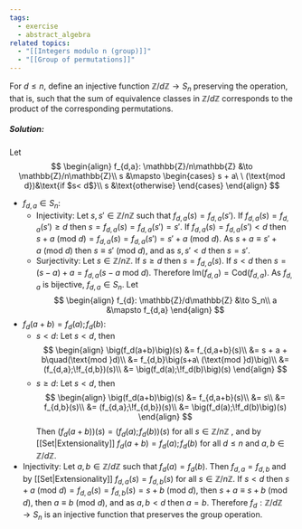 ```yaml
---
tags:
  - exercise
  - abstract_algebra
related topics:
  - "[[Integers modulo n (group)]]"
  - "[[Group of permutations]]"
---
```

For $d \leq n$, define an injective function $\mathbb{Z}/d\mathbb{Z} \to S_n$ preserving the operation, that is, such that the sum of equivalence classes in $\mathbb{Z}/d\mathbb{Z}$ corresponds to the product of the corresponding permutations.
##### Solution:
Let$$
\begin{align}
	f_{d,a}: \mathbb{Z}/n\mathbb{Z} &\to \mathbb{Z}/n\mathbb{Z}\\
	s &\mapsto
	\begin{cases}
		s + a\ \ (\text{mod d})&\text{if $s< d$}\\
		s &\text{otherwise}
	\end{cases}
\end{align}
$$
- $f_{d,a}\in S_n$:
	- Injectivity:
		Let $s,s'\in\mathbb{Z}/n\mathbb{Z}$ such that $f_{d,a}(s)=f_{d,a}(s')$. If $f_{d,a}(s)=f_{d,a}(s')\geq d$ then $s=f_{d,a}(s)=f_{d,a}(s')=s'$. If $f_{d,a}(s)=f_{d,a}(s')< d$ then $s+a\ (\text{mod }d) = f_{d,a}(s)=f_{d,a}(s')=s'+a\ (\text{mod }d)$. As $s+a \equiv s'+a\ (\text{mod }d)$ then $s \equiv s'\ (\text{mod }d)$, and as $s,s'<d$ then $s=s'$.
	- Surjectivity:
		Let $s\in\mathbb{Z}/n\mathbb{Z}$. If $s\geq d$ then $s=f_{d,a}(s)$. If $s<d$ then $s=(s-a)+a=f_{d,a}(s-a\text{ mod }d)$. Therefore $\text{Im}(f_{d,a})=\text{Cod}(f_{d,a})$.
	As $f_{d,a}$ is bijective, $f_{d,a}\in S_n$.
Let$$
\begin{align}
	f_{d}: \mathbb{Z}/d\mathbb{Z} &\to S_n\\
	a &\mapsto f_{d,a}
\end{align}
$$
- $f_d(a+b) = f_d(a);\!f_d(b)$:
	- $s<d$:
		Let $s<d$, then$$
	\begin{align}
		\big(f_d(a+b)\big)(s)
		&= f_{d,a+b}(s)\\
		&= s + a + b\quad(\text{mod }d)\\
		&= f_{d,b}\big(s+a\ (\text{mod }d)\big)\\
		&= (f_{d,a};\!f_{d,b})(s)\\
		&= \big(f_d(a);\!f_d(b)\big)(s)
	\end{align}
	$$
	- $s\geq d$:
		Let $s<d$, then$$
		\begin{align}
			\big(f_d(a+b)\big)(s)
			&= f_{d,a+b}(s)\\
			&= s\\
			&= f_{d,b}(s)\\
			&= (f_{d,a};\!f_{d,b})(s)\\
			&= \big(f_d(a);\!f_d(b)\big)(s)
		\end{align}
		$$
	Then $\big(f_d(a+b)\big)(s) = \big(f_d(a);\!f_d(b)\big)(s)$ for all $s\in\mathbb{Z}/n\mathbb{Z}$	, and by [[Set|Extensionality]] $f_d(a+b) = f_d(a);\!f_d(b)$ for all $d\leq n$ and $a,b\in\mathbb{Z}/d\mathbb{Z}$.
- Injectivity:
	Let $a,b\in\mathbb{Z}/d\mathbb{Z}$ such that $f_d(a)=f_d(b)$. Then $f_{d,a}=f_{d,b}$ and by [[Set|Extensionality]] $f_{d,a}(s)=f_{d,b}(s)$ for all $s\in\mathbb{Z}/n\mathbb{Z}$. If $s<d$ then $s+a\ (\text{mod } d) = f_{d,a}(s) = f_{d,b}(s) = s + b\ (\text{mod }d)$, then $s+a\equiv s+b\ (\text{mod }d)$, then $a\equiv b\ (\text{mod }d)$, and as $a,b<d$ then $a=b$.
Therefore $f_d:\mathbb{Z}/d\mathbb{Z} \to S_n$ is an injective function that preserves the group operation.